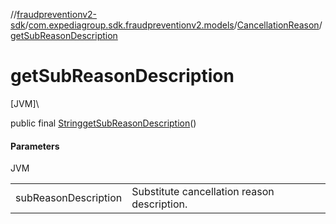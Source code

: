 //[fraudpreventionv2-sdk](../../../index.md)/[com.expediagroup.sdk.fraudpreventionv2.models](../index.md)/[CancellationReason](index.md)/[getSubReasonDescription](get-sub-reason-description.md)

# getSubReasonDescription

[JVM]\

public final [String](https://docs.oracle.com/javase/8/docs/api/java/lang/String.html)[getSubReasonDescription](get-sub-reason-description.md)()

#### Parameters

JVM

| | |
|---|---|
| subReasonDescription | Substitute cancellation reason description. |

